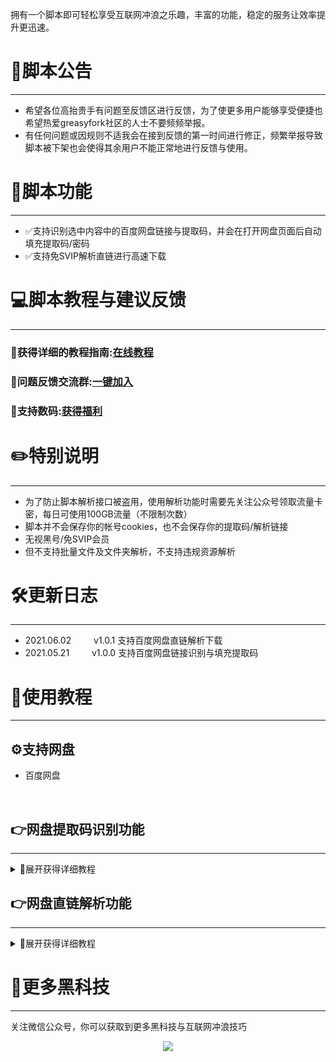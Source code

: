 拥有一个脚本即可轻松享受互联网冲浪之乐趣，丰富的功能，稳定的服务让效率提升更迅速。
# 📄脚本公告
---
- 希望各位高抬贵手有问题至反馈区进行反馈，为了使更多用户能够享受便捷也希望热爱greasyfork社区的人士不要频频举报。<br>
- 有任何问题或因规则不适我会在接到反馈的第一时间进行修正，频繁举报导致脚本被下架也会使得其余用户不能正常地进行反馈与使用。

# 📜脚本功能
---
- ✅支持识别选中内容中的百度网盘链接与提取码，并会在打开网盘页面后自动填充提取码/密码
- ✅支持免SVIP解析直链进行高速下载

# 💻脚本教程与建议反馈
---

### 🧩获得详细的教程指南:[在线教程](https://wiki.shuma.ink)<br>

### 🎯问题反馈交流群:[一键加入](https://jq.qq.com/?_wv=1027&k=FMfKKGY5)<br>

### 🎁支持数码:[获得福利](https://wiki.shuma.ink/zh-cn/ad.html)

# ✏️特别说明
---

- 为了防止脚本解析接口被盗用，使用解析功能时需要先关注公众号领取流量卡密，每日可使用100GB流量（不限制次数）
- 脚本并不会保存你的帐号cookies，也不会保存你的提取码/解析链接
- 无视黑号/免SVIP会员
- 但不支持批量文件及文件夹解析，不支持违规资源解析

# 🛠️更新日志<br>
---
- 2021.06.02&emsp; &emsp; v1.0.1 支持百度网盘直链解析下载
- 2021.05.21&emsp; &emsp; v1.0.0 支持百度网盘链接识别与填充提取码

# 📌使用教程
---
## ⚙️支持网盘
- 百度网盘
<br>
 
## 👉网盘提取码识别功能
---
<details>
<summary>👐展开获得详细教程</summary>
<pre><code>
1.鼠标选择百度网盘的链接及提取码，即可自动识别。<br>
<div align=center><img src="https://i.loli.net/2021/05/21/fLmOZya8G4YxrSd.png"></div>

<br>

2.在识别后按照提示框进行打开<br>2.1顺利打开后将自动填充提取码。<br>

<div align=center><img src="https://i.loli.net/2021/05/21/PrwVZUi58XbL16e.png"></div>
<br>
</code></pre>
</details>


## 👉网盘直链解析功能
---
<details>
<summary>👐展开获得详细教程</summary>
<pre><code>
1.将需要下载的文件（压缩包）保存至你的网盘内<br>1.1并在网盘内选择你要下载的文件<br>1.2然后点击名为网盘工具箱-直链的按钮进入解析页面<br>

<div align=center><img src="https://i.loli.net/2021/06/02/y83FQ7HMkaOldcT.png"></div>
<br>

2.进入解析页面后<br>2.2点击【配置卡密】填写你在右侧公众号中所获取的流量卡密<br>2.3再点击解析按钮即可完成解析<br>

<div align=center><img src="https://i.loli.net/2021/06/02/mreAgzdMfxKEiRP.png"></div><br>
3.打开IDM，并在下载>选项>下载>设置UA为shuma<br>
<div align=center><img src="https://i.loli.net/2021/05/23/yBnRM7AzNItgOCl.png"></div><br>

<div align=center><img src="https://i.loli.net/2021/05/23/FNxJjcvpdn6i2Ca.png"></div><br>

4.完成以上设置后，点击【新建任务】填入你解析的直链<br>
<div align=center><img src="https://i.loli.net/2021/05/23/A6r9RfapFMJETPK.png"></div><br>


5.等待下载完成<br>
<div align=center><img src="https://i.loli.net/2021/05/23/49qcBleYDTFAP8H.png"></div><br>
</code></pre>
</details>


# 🔑更多黑科技
---

关注微信公众号，你可以获取到更多黑科技与互联网冲浪技巧<br>
<div align=center><img src="https://i.loli.net/2021/05/21/fzvRNcxiKwD3lrQ.jpg"></div><br>